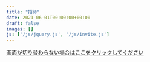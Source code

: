 ```yaml
---
title: "招待"
date: 2021-06-01T00:00:00+00:00
draft: false
images: []
js: ['/js/jquery.js', '/js/invite.js']
---
```


[画面が切り替わらない場合はここをクリックしてください](https://discord.com/api/oauth2/authorize?client_id=460323119651880960&permissions=26624&scope=bot)